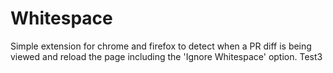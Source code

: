 # Whitespace
Simple extension for chrome and firefox to detect when a PR diff is being viewed and reload the page including the 'Ignore Whitespace' option.
Test3
